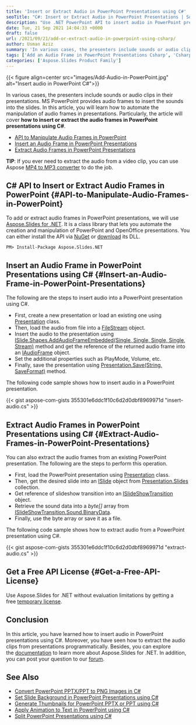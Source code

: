 ```yaml
---
title: 'Insert or Extract Audio in PowerPoint Presentations using C#'
seoTitle: "C#: Insert or Extract Audio in PowerPoint Presentations | Source Code"
description: "Use .NET PowerPoint API to insert audio in PowerPoint presentations using C#. Extract audio from the slides in the presentations programmatically."
date: Tue, 21 Sep 2021 14:04:33 +0000
draft: false
url: /2021/09/21/add-or-extract-audio-in-powerpoint-using-csharp/
author: Usman Aziz
summary: 'In various cases, the presenters include sounds or audio clips in their presentations. MS PowerPoint provides audio frames to insert the sounds into the slides. In this article, you will learn how to automate the manipulation of audio frames in presentations. Particularly, the article will cover **how to insert or extract the audio frames in PowerPoint presentations using C#**.'
tags: ['Add an Audio Frame in PowerPoint Presentations Csharp', 'Csharp API to Manipulate Audio Frames in PowerPoint', 'Extract Audio Frames in Powerpoint Presentations Csharp']
categories: ['Aspose.Slides Product Family']
---
```




{{< figure align=center src="images/Add-Audio-in-PowerPoint.jpg" alt="Insert audio in PowerPoint C#">}}


In various cases, the presenters include sounds or audio clips in their presentations. MS PowerPoint provides audio frames to insert the sounds into the slides. In this article, you will learn how to automate the manipulation of audio frames in presentations. Particularly, the article will cover **how to insert or extract the audio frames in PowerPoint presentations using C#**.

*   [API to Manipulate Audio Frames in PowerPoint][1]
*   [Insert an Audio Frame in PowerPoint Presentations][2]
*   [Extract Audio Frames in PowerPoint Presentations][3]

**TIP**: If you ever need to extract the audio from a video clip, you can use Aspose [MP4 to MP3 converter][4] to do the job.

## C# API to Insert or Extract Audio Frames in PowerPoint {#API-to-Manipulate-Audio-Frames-in-PowerPoint}

To add or extract audio frames in PowerPoint presentations, we will use [Aspose.Slides for .NET][5]. It is a class library that lets you automate the creation and manipulation of PowerPoint and OpenOffice presentations. You can either install the API via [NuGet][6] or [download][7] its DLL.

```
PM> Install-Package Aspose.Slides.NET
```

## Insert an Audio Frame in PowerPoint Presentations using C# {#Insert-an-Audio-Frame-in-PowerPoint-Presentations}

The following are the steps to insert audio into a PowerPoint presentation using C#.

*   First, create a new presentation or load an existing one using [Presentation][8] class.
*   Then, load the audio from file into a [FileStream][9] object.
*   Insert the audio to the presentation using [ISlide.Shapes.AddAudioFrameEmbedded(Single, Single, Single, Single, Stream)][10] method and get the reference of the returned audio frame into an [IAudioFrame][11] object.
*   Set the additional properties such as PlayMode, Volume, etc.
*   Finally, save the presentation using [Presentation.Save(String, SaveFormat)][12] method.

The following code sample shows how to insert audio in a PowerPoint presentation.

{{< gist aspose-com-gists 355301e6ddc1f10c6d2d0dbf8969971d "insert-audio.cs" >}}

## Extract Audio Frames in PowerPoint Presentations using C# {#Extract-Audio-Frames-in-PowerPoint-Presentations}

You can also extract the audio frames from an existing PowerPoint presentation. The following are the steps to perform this operation.

*   First, load the PowerPoint presentation using [Presentation][13] class.
*   Then, get the desired slide into an [ISlide][14] object from [Presentation.Slides][15] collection.
*   Get reference of slideshow transition into an [ISlideShowTransition][16] object.
*   Retrieve the sound data into a _byte\[\]_ array from [ISlideShowTransition.Sound.BinaryData][17].
*   Finally, use the byte array or save it as a file.

The following code sample shows how to extract audio from a PowerPoint presentation using C#.

{{< gist aspose-com-gists 355301e6ddc1f10c6d2d0dbf8969971d "extract-audio.cs" >}}

## Get a Free API License {#Get-a-Free-API-License}

Use Aspose.Slides for .NET without evaluation limitations by getting a free [temporary license][18].

## Conclusion

In this article, you have learned how to insert audio in PowerPoint presentations using C#. Moreover, you have seen how to extract the audio clips from presentations programmatically. Besides, you can explore the [documentation][19] to learn more about Aspose.Slides for .NET. In addition, you can post your question to our [forum][20].

## See Also

*   [Convert PowerPoint PPTX/PPT to PNG Images in C#][21]
*   [Set Slide Background in PowerPoint Presentations using C#][22]
*   [Generate Thumbnails for PowerPoint PPTX or PPT using C#][23]
*   [Apply Animation to Text in PowerPoint using C#][24]
*   [Split PowerPoint Presentations using C#][25]




[1]: #API-to-Manipulate-Audio-Frames-in-PowerPoint
[2]: #Insert-an-Audio-Frame-in-PowerPoint-Presentations
[3]: #Extract-Audio-Frames-in-PowerPoint-Presentations
[4]: https://products.aspose.app/slides/video/mp4-to-mp3
[5]: https://products.aspose.com/slides/net
[6]: https://www.nuget.org/packages/Aspose.Slides.NET
[7]: https://downloads.aspose.com/slides/net
[8]: https://apireference.aspose.com/slides/net/aspose.slides/presentation
[9]: https://docs.microsoft.com/en-us/dotnet/api/system.io.filestream
[10]: https://apireference.aspose.com/slides/net/aspose.slides.ishapecollection/addaudioframeembedded/methods/1
[11]: https://apireference.aspose.com/slides/net/aspose.slides/iaudioframe
[12]: https://apireference.aspose.com/slides/net/aspose.slides.presentation/save/methods/5
[13]: https://apireference.aspose.com/slides/net/aspose.slides/presentation
[14]: https://apireference.aspose.com/slides/net/aspose.slides/islide
[15]: https://apireference.aspose.com/slides/net/aspose.slides/presentation/properties/slides
[16]: https://apireference.aspose.com/slides/net/aspose.slides/islideshowtransition
[17]: https://apireference.aspose.com/slides/net/aspose.slides/iaudio/properties/binarydata
[18]: https://purchase.aspose.com/temporary-license
[19]: https://docs.aspose.com/slides/net/developer-guide/
[20]: https://forum.aspose.com/
[21]: https://blog.aspose.com/2021/09/01/convert-powerpoint-to-png-in-csharp/
[22]: https://blog.aspose.com/2021/08/31/set-background-in-powerpoint-using-csharp/
[23]: https://blog.aspose.com/2021/08/30/generate-pptx-thumbnails-using-csharp/
[24]: https://blog.aspose.com/2021/08/20/apply-animation-to-text-in-powerpoint-using-csharp/
[25]: https://blog.aspose.com/2021/09/03/split-powerpoint-presentations-using-csharp/




